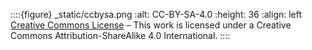 ::::{figure} _static/ccbysa.png
:alt: CC-BY-SA-4.0
:height: 36
:align: left
[Creative Commons License](https://creativecommons.org/licenses/by-sa/4.0) – This work is licensed under a Creative Commons Attribution-ShareAlike 4.0 International.
::::